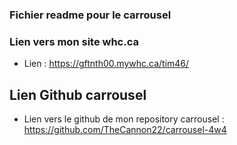 ### Fichier readme pour le carrousel

### Lien vers mon site whc.ca

- Lien : https://gftnth00.mywhc.ca/tim46/


## Lien Github carrousel
- Lien vers le github de mon repository carrousel : https://github.com/TheCannon22/carrousel-4w4